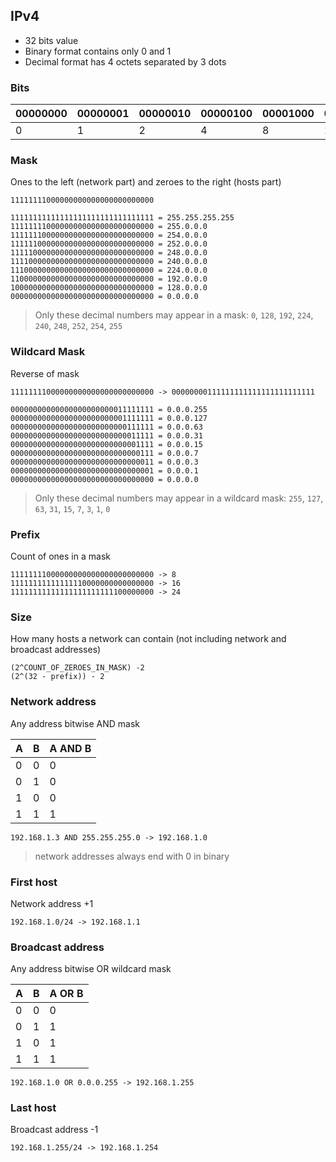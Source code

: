 ## IPv4

-   32 bits value
-   Binary format contains only 0 and 1
-   Decimal format has 4 octets separated by 3 dots

### Bits

| 00000000 | 00000001 | 00000010 | 00000100 | 00001000 | 00010000 | 00100000 | 0100000 | 10000000 |
| -------- | -------- | -------- | -------- | -------- | -------- | -------- | ------- | -------- |
| 0        | 1        | 2        | 4        | 8        | 16       | 32       | 64      | 128      |

### Mask

Ones to the left (network part) and zeroes to the right (hosts part)

```
11111111000000000000000000000000
```

```
11111111111111111111111111111111 = 255.255.255.255
11111111000000000000000000000000 = 255.0.0.0
11111110000000000000000000000000 = 254.0.0.0
11111100000000000000000000000000 = 252.0.0.0
11111000000000000000000000000000 = 248.0.0.0
11110000000000000000000000000000 = 240.0.0.0
11100000000000000000000000000000 = 224.0.0.0
11000000000000000000000000000000 = 192.0.0.0
10000000000000000000000000000000 = 128.0.0.0
00000000000000000000000000000000 = 0.0.0.0
```

> Only these decimal numbers may appear in a mask: `0`, `128`, `192`, `224`, `240`, `248`, `252`, `254`, `255`

### Wildcard Mask

Reverse of mask

```
11111111000000000000000000000000 -> 00000000111111111111111111111111
```

```
00000000000000000000000011111111 = 0.0.0.255
00000000000000000000000001111111 = 0.0.0.127
00000000000000000000000000111111 = 0.0.0.63
00000000000000000000000000011111 = 0.0.0.31
00000000000000000000000000001111 = 0.0.0.15
00000000000000000000000000000111 = 0.0.0.7
00000000000000000000000000000011 = 0.0.0.3
00000000000000000000000000000001 = 0.0.0.1
00000000000000000000000000000000 = 0.0.0.0
```

> Only these decimal numbers may appear in a wildcard mask: `255`, `127`, `63`, `31`, `15`, `7`, `3`, `1`, `0`

### Prefix

Count of ones in a mask

```
11111111000000000000000000000000 -> 8
11111111111111110000000000000000 -> 16
11111111111111111111111100000000 -> 24
```

### Size

How many hosts a network can contain (not including network and broadcast addresses)

```
(2^COUNT_OF_ZEROES_IN_MASK) -2
(2^(32 - prefix)) - 2
```

### Network address

Any address bitwise AND mask

| A   | B   | A AND B |
| --- | --- | ------- |
| 0   | 0   | 0       |
| 0   | 1   | 0       |
| 1   | 0   | 0       |
| 1   | 1   | 1       |

```
192.168.1.3 AND 255.255.255.0 -> 192.168.1.0
```

> network addresses always end with 0 in binary

### First host

Network address +1

```
192.168.1.0/24 -> 192.168.1.1
```

### Broadcast address

Any address bitwise OR wildcard mask

| A   | B   | A OR B |
| --- | --- | ------ |
| 0   | 0   | 0      |
| 0   | 1   | 1      |
| 1   | 0   | 1      |
| 1   | 1   | 1      |

```
192.168.1.0 OR 0.0.0.255 -> 192.168.1.255
```

### Last host

Broadcast address -1

```
192.168.1.255/24 -> 192.168.1.254
```
